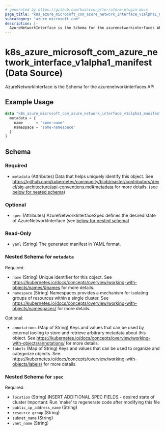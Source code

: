 ```yaml
---
# generated by https://github.com/hashicorp/terraform-plugin-docs
page_title: "k8s_azure_microsoft_com_azure_network_interface_v1alpha1_manifest Data Source - terraform-provider-k8s"
subcategory: "azure.microsoft.com"
description: |-
  AzureNetworkInterface is the Schema for the azurenetworkinterfaces API
---
```


# k8s_azure_microsoft_com_azure_network_interface_v1alpha1_manifest (Data Source)

AzureNetworkInterface is the Schema for the azurenetworkinterfaces API

## Example Usage

```terraform
data "k8s_azure_microsoft_com_azure_network_interface_v1alpha1_manifest" "example" {
  metadata = {
    name      = "some-name"
    namespace = "some-namespace"
  }
}
```

<!-- schema generated by tfplugindocs -->
## Schema

### Required

- `metadata` (Attributes) Data that helps uniquely identify this object. See https://github.com/kubernetes/community/blob/master/contributors/devel/sig-architecture/api-conventions.md#metadata for more details. (see [below for nested schema](#nestedatt--metadata))

### Optional

- `spec` (Attributes) AzureNetworkInterfaceSpec defines the desired state of AzureNetworkInterface (see [below for nested schema](#nestedatt--spec))

### Read-Only

- `yaml` (String) The generated manifest in YAML format.

<a id="nestedatt--metadata"></a>
### Nested Schema for `metadata`

Required:

- `name` (String) Unique identifier for this object. See https://kubernetes.io/docs/concepts/overview/working-with-objects/names/#names for more details.
- `namespace` (String) Namespaces provides a mechanism for isolating groups of resources within a single cluster. See https://kubernetes.io/docs/concepts/overview/working-with-objects/namespaces/ for more details.

Optional:

- `annotations` (Map of String) Keys and values that can be used by external tooling to store and retrieve arbitrary metadata about this object. See https://kubernetes.io/docs/concepts/overview/working-with-objects/annotations/ for more details.
- `labels` (Map of String) Keys and values that can be used to organize and categorize objects. See https://kubernetes.io/docs/concepts/overview/working-with-objects/labels/ for more details.


<a id="nestedatt--spec"></a>
### Nested Schema for `spec`

Required:

- `location` (String) INSERT ADDITIONAL SPEC FIELDS - desired state of cluster Important: Run 'make' to regenerate code after modifying this file
- `public_ip_address_name` (String)
- `resource_group` (String)
- `subnet_name` (String)
- `vnet_name` (String)
